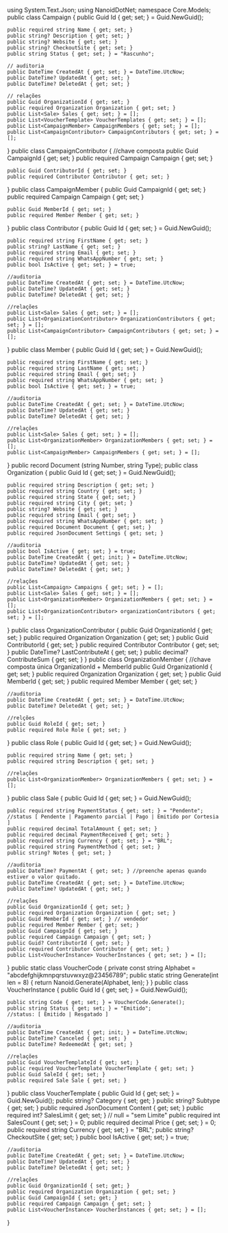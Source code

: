 using System.Text.Json;
using NanoidDotNet;
namespace Core.Models;
public class Campaign
{
    public Guid Id { get; set; } = Guid.NewGuid();

    public required string Name { get; set; }
    public string? Description { get; set; }
    public string? Website { get; set; }
    public string? CheckoutSite { get; set; }
    public string Status { get; set; } = "Rascunho";
    
    // auditoria
    public DateTime CreatedAt { get; set; } = DateTime.UtcNow;
    public DateTime? UpdatedAt { get; set; }
    public DateTime? DeletedAt { get; set; }

    // relações
    public Guid OrganizationId { get; set; }
    public required Organization Organization { get; set; }
    public List<Sale> Sales { get; set; } = [];
    public List<VoucherTemplate> VoucherTemplates { get; set; } = [];
    public List<CampaignMember> CampaignMembers { get; set; } = [];
    public List<CampaignContributor> CampaignContributors { get; set; } = [];
}
public class CampaignContributor
{
    //chave composta
    public Guid CampaignId { get; set; }
    public required Campaign Campaign { get; set; }

    public Guid ContributorId { get; set; }
    public required Contributor Contributor { get; set; }
}
public class CampaignMember
{
    public Guid CampaignId { get; set; }
    public required Campaign Campaign { get; set; }

    public Guid MemberId { get; set; }
    public required Member Member { get; set; }
}
public class Contributor
{
    public Guid Id { get; set; } = Guid.NewGuid();

    public required string FirstName { get; set; }
    public string? LastName { get; set; }
    public required string Email { get; set; }
    public required string WhatsAppNumber { get; set; }
    public bool IsActive { get; set; } = true;

    //auditoria
    public DateTime CreatedAt { get; set; } = DateTime.UtcNow;
    public DateTime? UpdatedAt { get; set; }
    public DateTime? DeletedAt { get; set; }

    //relações
    public List<Sale> Sales { get; set; } = [];
    public List<OrganizationContributor> OrganizationContributors { get; set; } = [];
    public List<CampaignContributor> CampaignContributors { get; set; } = [];
}
public class Member
{
    public Guid Id { get; set; } = Guid.NewGuid();

    public required string FirstName { get; set; }
    public required string LastName { get; set; }
    public required string Email { get; set; }
    public required string WhatsAppNumber { get; set; }
    public bool IsActive { get; set; } = true;

    //auditoria
    public DateTime CreatedAt { get; set; } = DateTime.UtcNow;
    public DateTime? UpdatedAt { get; set; }
    public DateTime? DeletedAt { get; set; }

    //relações
    public List<Sale> Sales { get; set; } = [];
    public List<OrganizationMember> OrganizationMembers { get; set; } = [];
    public List<CampaignMember> CampaignMembers { get; set; } = [];
}
public record Document (string Number, string Type);
public class Organization
{
    public Guid Id { get; set; } = Guid.NewGuid();

    public required string Description { get; set; }
    public required string Country { get; set; }
    public required string State { get; set; }
    public required string City { get; set; }
    public string? Website { get; set; }
    public required string Email { get; set; }
    public required string WhatsAppNumber { get; set; }
    public required Document Document { get; set; }
    public required JsonDocument Settings { get; set; }

    //auditoria
    public bool IsActive { get; set; } = true;
    public DateTime CreatedAt { get; init; } = DateTime.UtcNow;
    public DateTime? UpdatedAt { get; set; }
    public DateTime? DeletedAt { get; set; }

    //relações
    public List<Campaign> Campaigns { get; set; } = [];
    public List<Sale> Sales { get; set; } = [];
    public List<OrganizationMember> OrganizationMembers { get; set; } = [];
    public List<OrganizationContributor> organizationContributors { get; set; } = [];
}
public class OrganizationContributor
{
    public Guid OrganizationId { get; set; }
    public required Organization Organization { get; set; }
    public Guid ContributorId { get; set; }
    public required Contributor Contributor { get; set; }
    public DateTime? LastContributeAt { get; set; }
    public decimal? ContributeSum { get; set; }
}
public class OrganizationMember
{
    //chave composta única OrganizationId + MemberId
    public Guid OrganizationId { get; set; }
    public required Organization Organization { get; set; }
    public Guid MemberId { get; set; }
    public required Member Member { get; set; }

    //auditoria
    public DateTime CreatedAt { get; set; } = DateTime.UtcNow;
    public DateTime? DeletedAt { get; set; }

    //relções
    public Guid RoleId { get; set; }
    public required Role Role { get; set; }
}
public class Role
{
    public Guid Id { get; set; } = Guid.NewGuid();

    public required string Name { get; set; }
    public required string Description { get; set; }

    //relações
    public List<OrganizationMember> OrganizationMembers { get; set; } = [];
}
public class Sale
{
    public Guid Id { get; set; } = Guid.NewGuid();

    public required string PaymentStatus { get; set; } = "Pendente";
    //status [ Pendente | Pagamento parcial | Pago | Emitido por Cortesia ]
    public required decimal TotalAmount { get; set; }
    public required decimal PaymentReceived { get; set; }
    public required string Currency { get; set; } = "BRL";
    public required string PaymentMethod { get; set; }
    public string? Notes { get; set; }

    //auditoria
    public DateTime? PaymentAt { get; set; } //preenche apenas quando estiver o valor quitado.
    public DateTime CreatedAt { get; set; } = DateTime.UtcNow;
    public DateTime? UpdatedAt { get; set; }

    //relações
    public Guid OrganizationId { get; set; }
    public required Organization Organization { get; set; }
    public Guid MemberId { get; set; } // vendedor
    public required Member Member { get; set; }
    public Guid CampaignId { get; set; }
    public required Campaign Campaign { get; set; }
    public Guid? ContributorId { get; set; }
    public required Contributor Contributor { get; set; }
    public List<VoucherInstance> VoucherInstances { get; set; } = [];
}
public static class VoucherCode
{
    private const string Alphabet = "abcdefghijkmnpqrstuvwxyz@23456789";
    public static string Generate(int len = 8)
    {
        return Nanoid.Generate(Alphabet, len);
    }
}
public class VoucherInstance
{
    public Guid Id { get; set; } = Guid.NewGuid();

    public string Code { get; set; } = VoucherCode.Generate();
    public string Status { get; set; } = "Emitido";
    //status: [ Emitido | Resgatado ]

    //auditoria
    public DateTime CreatedAt { get; init; } = DateTime.UtcNow;
    public DateTime? Canceled { get; set; }
    public DateTime? RedeemedAt { get; set; }

    //relações
    public Guid VoucherTemplateId { get; set; }
    public required VoucherTemplate VoucherTemplate { get; set; }
    public Guid SaleId { get; set; }
    public required Sale Sale { get; set; }
}
public class VoucherTemplate
{
    public Guid Id { get; set; } = Guid.NewGuid();
    public string? Category { set; get; }
    public string? Subtype { get; set; }
    public required JsonDocument Content { get; set; }
    public required int? SalesLimit { get; set; } // null = "sem Limite"
    public required int SalesCount { get; set; } = 0;
    public required decimal Price { get; set; } = 0;
    public required string Currency { get; set; } = "BRL";
    public string? CheckoutSite { get; set; }
    public bool IsActive { get; set; } = true;

    //auditoria
    public DateTime CreatedAt { get; set; } = DateTime.UtcNow;
    public DateTime? UpdatedAt { get; set; }
    public DateTime? DeletedAt { get; set; }

    //relações
    public Guid OrganizationId { set; get; }
    public required Organization Organization { get; set; }
    public Guid CampaignId { set; get; }
    public required Campaign Campaign { get; set; }
    public List<VoucherInstance> VoucherInstances { get; set; } = [];
}
